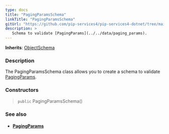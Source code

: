 ```yaml
---
type: docs
title: "PagingParamsSchema"
linkTitle: "PagingParamsSchema"
gitUrl: "https://github.com/pip-services4/pip-services4-dotnet/tree/main/pip-services4-data-dotnet"
description: >
   Schema to validate [PagingParams](../../data/paging_params).
---
```


**Inherits**: [ObjectSchema](../object_schema)

### Description

The PagingParamsSchema class allows you to create a schema to validate [PagingParams](../../data/paging_params).

### Constructors

> `public` PagingParamsSchema()

### See also
- #### [PagingParams](../../data/paging_params)

